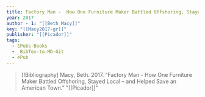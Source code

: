 ```yaml
---
title: Factory Man -  How One Furniture Maker Battled Offshoring, Stayed Local – and Helped Save an American Town
year: 2017
author - 1: "[[Beth Macy]]"
key: "[[Macy2017-gr]]"
publisher: "[[Picador]]"
tags:
  - EPubs-Books
  - _BibTex-to-MD-Git
  - ePub
---
```


> [!Bibliography]
> Macy, Beth. 2017. “Factory Man -  How One Furniture Maker Battled Offshoring, Stayed Local – and Helped Save an American Town.” "[[Picador]]"